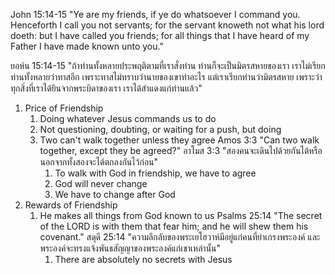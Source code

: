 John 15:14-15 "Ye are my friends, if ye do whatsoever I command you. Henceforth I call you not servants; for the servant knoweth not what his lord doeth: but I have called you friends; for all things that I have heard of my Father I have made known unto you."

ยอห์น 15:14-15 "ถ้าท่านทั้งหลายประพฤติตามที่เราสั่งท่าน ท่านก็จะเป็นมิตรสหายของเรา เราไม่เรียกท่านทั้งหลายว่าทาสอีก เพราะทาสไม่ทราบว่านายของเขาทำอะไร แต่เราเรียกท่านว่ามิตรสหาย เพราะว่าทุกสิ่งที่เราได้ยินจากพระบิดาของเรา เราได้สำแดงแก่ท่านแล้ว"

1. Price of Friendship
   1. Doing whatever Jesus commands us to do
   2. Not questioning, doubting, or waiting for a push, but doing
   3. Two can't walk together unless they agree
      Amos 3:3 "Can two walk together, except they be agreed?"
      อาโมส 3:3 "สองคนจะเดินไปด้วยกันได้หรือนอกจากทั้งสองจะได้ตกลงกันไว้ก่อน"
      1. To walk with God in friendship, we have to agree 
      2. God will never change
      3. We have to change after God
2. Rewards of Friendship
   1. He makes all things from God known to us
      Psalms 25:14 "The secret of the LORD is with them that fear him; and he will shew them his covenant."
      สดุดี 25:14 "ความลึกลับของพระเยโฮวาห์มีอยู่แก่คนที่ยำเกรงพระองค์ และพระองค์จะทรงแจ้งพันธสัญญาของพระองค์แก่เขาเหล่านั้น"
      1. There are absolutely no secrets with Jesus